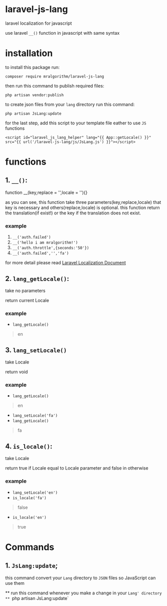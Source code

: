 # laravel-js-lang
laravel localization for javascript

use laravel `__()` function in javascript with same syntax

# installation
to install this package run:

`composer require mralgorithm/laravel-js-lang`

then run this command to publish required files:

`php artisan vendor:publish`

to create json files from your `lang` directory run this command:

`php artisan JsLang:update`

for the last step, add this script to your template file eather to use `JS` functions

`<script id="laravel_js_lang_helper" lang="{{ App::getLocale() }}" src="{{ url('/laravel-js-lang/js/JsLang.js') }}"></script>`

# functions
## 1. `__()`:
function __(key,replace = '',locale = ''){}

as you can see, this function take three parameters(key,replace,locale) that key is necessary and others(replace,locale) is optional.
this function return the translation(if exist!) or the key if the translation does not exist.

### example

1. `__('auth.failed')`
2. `__('hello i am mralgorithm!')`
3. `__('auth.throttle',{seconds:'50'})`
4. `__('auth.failed','','fa')`

for more detail please read [Laravel Localization Document](https://laravel.com/docs/9.x/localization)

## 2. `lang_getLocale()`:
take no parameters

return current Locale

### example
- `lang_getLocale()`
> en


## 3. `lang_setLocale()`
take Locale

return void

### example
- `lang_getLocale()`
> en
- `lang_setLocale('fa')`
- `lang_getLocale()`
> fa

## 4. `is_locale()`:
take Locale

return true if Locale equal to Locale parameter and false in otherwise

### example 
- `lang_setLocale('en')`
- `is_locale('fa')`
> false
- `is_locale('en')`
> true

# Commands
## 1. `JsLang:update`;
this command convert your `Lang` directory to `JSON` files so JavaScript can use them

** run this command whenever you make a change in your `Lang' directory **
`php artisan JsLang:update`
